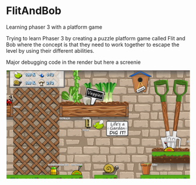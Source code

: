 # FlitAndBob
Learning phaser 3 with a platform game

Trying to learn Phaser 3 by creating a puzzle platform game called Flit and Bob where the concept 
is that they need to work together to escape the level by using their different abilities.

Major debugging code in the render but here a screenie

![Meet Flit and Bob](https://github.com/fruitbatinshades/flitandbob/blob/master/FlitBoxScreenshot.png)
